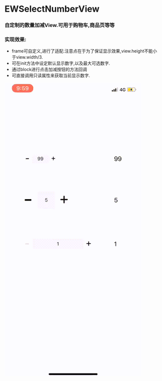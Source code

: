 # EWSelectNumberView
<h3>自定制的数量加减View.可用于购物车,商品页等等</h3>

### 实现效果:
* frame可自定义,进行了适配.注意点在于为了保证显示效果,view.height不能小于view.width/3.
* 可在init方法中设定默认显示数字,以及最大可选数字.
* 通过block进行点击加减按钮的方法回调
* 可直接调用只读属性来获取当前显示数字.

![效果图预览](https://github.com/WangLiquan/EWSelectNumberView/raw/master/images/demonstration.gif)

